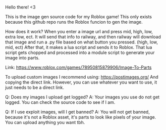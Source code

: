 Hello there! <3

This is the image gen source code for my Roblox game!
This only exists because this github repo runs the Roblox funcion to gen the image.



How does it work?
When you enter a image url and press mid, high, low, extra low, ect. It will send that info to railway, and then railway will download that image and run a .py file based on what button you pressed. (high, low, mid, ect) After that, it makes a lua script and sends it to Roblox. That lua script gets chopped and processed into a module script to generate your image into parts.

Link:
https://www.roblox.com/games/78950815879906/Image-To-Parts


To upload custom images I recommend using:
https://postimages.org/
And copying the direct link.
However, you can use whatever you want to use, it just needs to be a direct link.


Q: Does my images I upload get logged?
A: Your images you use do not get logged. You can check the source code to see if I am.

Q: If I use exploit images, will I get banned?
A: You will not get banned, because it's not a Roblox asset, it's parts to look like pixels of your image. You can upload anything you want tbh.
